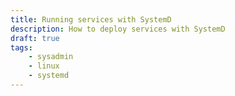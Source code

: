 ```yaml
---
title: Running services with SystemD 
description: How to deploy services with SystemD 
draft: true
tags:
    - sysadmin
    - linux
    - systemd
---
```

